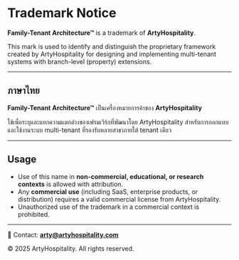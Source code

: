 # Trademark Notice

**Family-Tenant Architecture™** is a trademark of **ArtyHospitality**.  

This mark is used to identify and distinguish the proprietary framework created by ArtyHospitality for designing and implementing multi-tenant systems with branch-level (property) extensions.  

---

## ภาษาไทย
**Family-Tenant Architecture™** เป็นเครื่องหมายการค้าของ **ArtyHospitality**  

ใช้เพื่อระบุและแยกความแตกต่างของเฟรมเวิร์กที่พัฒนาโดย ArtyHospitality สำหรับการออกแบบและใช้งานระบบ multi-tenant ที่รองรับหลายสาขาภายใต้ tenant เดียว  

---

## Usage
- Use of this name in **non-commercial, educational, or research contexts** is allowed with attribution.  
- Any **commercial use** (including SaaS, enterprise products, or distribution) requires a valid commercial license from ArtyHospitality.  
- Unauthorized use of the trademark in a commercial context is prohibited.  

---

📧 Contact: **arty@artyhospitality.com**

© 2025 ArtyHospitality. All rights reserved.
